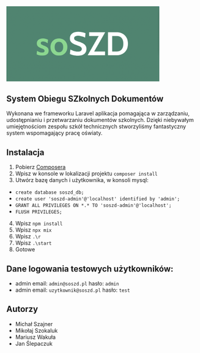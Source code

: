 <img src="./public/images/logo.png " data-canonical-src="./public/images/logo.png" width="400" />


## System Obiegu SZkolnych Dokumentów
Wykonana we frameworku Laravel aplikacja pomagająca w zarządzaniu, udostępnianiu i przetwarzaniu dokumentów szkolnych. Dzięki niebywałym umiejętnościom zespołu szkół technicznych stworzyliśmy fantastyczny system wspomagający pracę oświaty.


## Instalacja
1. Pobierz <a href="https://getcomposer.org/">Composera</a>
2. Wpisz w konsole w lokalizacji projektu `composer install`
3. Utwórz bazę danych i użytkownika, w konsoli mysql:
- `create database soszd_db;`
- `create user 'soszd-admin'@'localhost' identified by 'admin';`
- `GRANT ALL PRIVILEGES ON *.* TO 'soszd-admin'@'localhost';`
- `FLUSH PRIVILEGES;`
4. Wpisz `npm install`
5. Wpisz `npx mix`
6. Wpisz `.\r`
7. Wpisz `.\start`
8. Gotowe

## Dane logowania testowych użytkowników:

- admin email: `admin@soszd.pl` hasło: `admin` 
- admin email: `uzytkownik@soszd.pl` hasło: `test` 

## Autorzy
- Michał Szajner
- Mikołaj Szokaluk
- Mariusz Wakuła
- Jan Ślepaczuk
